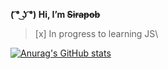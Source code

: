**( ͡° ͜ʖ ͡°) Hi,  I’m ~~Sirapob~~**
> [x] In progress to learning JS\




[![Anurag's GitHub stats](https://github-readme-stats.vercel.app/api?username=fluffyhugger)](https://github.com/Sirapob/github-readme-stats)
